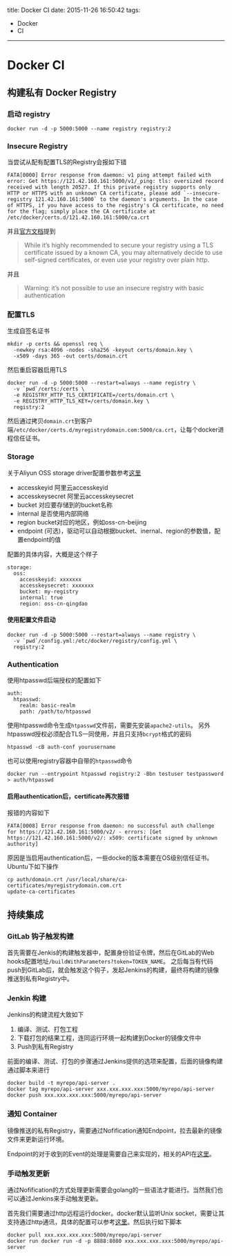 title: Docker CI
date: 2015-11-26 16:50:42
tags:
- Docker
- CI
---

# Docker CI

## 构建私有 Docker Registry

### 启动 registry

```
docker run -d -p 5000:5000 --name registry registry:2
```

### Insecure Registry

当尝试从配有配置TLS的Registry会报如下错

```
FATA[0000] Error response from daemon: v1 ping attempt failed with error: Get https://121.42.160.161:5000/v1/_ping: tls: oversized record received with length 20527. If this private registry supports only HTTP or HTTPS with an unknown CA certificate, please add `--insecure-registry 121.42.160.161:5000` to the daemon's arguments. In the case of HTTPS, if you have access to the registry's CA certificate, no need for the flag; simply place the CA certificate at /etc/docker/certs.d/121.42.160.161:5000/ca.crt
```
<!--more-->

并且[官方文档][insecure-registry]提到

> While it’s highly recommended to secure your registry using a TLS certificate issued by a known CA, you may alternatively decide to use self-signed certificates, or even use your registry over plain http.

并且

> Warning: it’s not possible to use an insecure registry with basic authentication

### 配置TLS

生成自签名证书

```
mkdir -p certs && openssl req \
  -newkey rsa:4096 -nodes -sha256 -keyout certs/domain.key \
  -x509 -days 365 -out certs/domain.crt
```

然后重启容器启用TLS

```
docker run -d -p 5000:5000 --restart=always --name registry \
  -v `pwd`/certs:/certs \
  -e REGISTRY_HTTP_TLS_CERTIFICATE=/certs/domain.crt \
  -e REGISTRY_HTTP_TLS_KEY=/certs/domain.key \
  registry:2
```


然后通过拷贝`domain.crt`到客户端`/etc/docker/certs.d/myregistrydomain.com:5000/ca.crt`，让每个docker进程信任证书。



### Storage

关于Aliyun OSS storage driver配置参数参考[这里][oss-storage-driver]

- accesskeyid 阿里云accesskeyid
- accesskeysecret 阿里云accesskeysecret
- bucket 对应要存储到的bucket名称
- internal 是否使用内部网络
- region bucket对应的地区，例如oss-cn-beijing
- endpoint (可选)，驱动可以自动根据bucket、inernal、region的参数值，配置endpoint的值

配置的具体内容，大概是这个样子

```
storage:
  oss:
    accesskeyid: xxxxxxx 
    accesskeysecret: xxxxxxx
    bucket: my-registry
    internal: true 
    region: oss-cn-qingdao
```

#### 使用配置文件启动

```
docker run -d -p 5000:5000 --restart=always --name registry \
  -v `pwd`/config.yml:/etc/docker/registry/config.yml \
  registry:2
```


### Authentication

使用htpasswd后端授权的配置如下

```
auth:
  htpasswd:
    realm: basic-realm
    path: /path/to/htpasswd
```

使用htpasswd命令生成`htpasswd`文件前，需要先安装`apache2-utils`。 另外htpasswd授权必须配合TLS一同使用，并且只支持`bcrypt`格式的密码

```
htpasswd -cB auth-conf yourusername
```

也可以使用registry容器中自带的`htpasswd`命令

```
docker run --entrypoint htpasswd registry:2 -Bbn testuser testpassword > auth/htpasswd
```


#### 启用authentication后，certificate再次报错

报错的内容如下

```
FATA[0008] Error response from daemon: no successful auth challenge for https://121.42.160.161:5000/v2/ - errors: [Get https://121.42.160.161:5000/v2/: x509: certificate signed by unknown authority]
```

原因是当启用authentication后，一些docke的版本需要在OS级别信任证书。Ubuntu下如下操作

```
cp auth/domain.crt /usr/local/share/ca-certificates/myregistrydomain.com.crt
update-ca-certificates
```


## 持续集成

### GitLab 钩子触发构建

首先需要在Jenkis的构建触发器中，配置身份验证令牌，然后在GitLab的Web hooks配置地址`/buildWithParameters?token=TOKEN_NAME`。 之后每当有代码push到GitLab后，就会触发这个钩子，发起Jenkins的构建，最终将构建的镜像推送到私有Registry中。

### Jenkin 构建

Jenkins的构建流程大致如下

1. 编译、测试、打包工程
2. 下载打包的结果工程，连同运行环境一起构建到Docker的镜像文件中
3. Push到私有Registry

前面的编译、测试、打包的步骤通过Jenkins提供的选项来配置，后面的镜像构建通过脚本来进行

```
docker build -t myrepo/api-server .
docker tag myrepo/api-server xxx.xxx.xxx.xxx:5000/myrepo/api-server
docker push xxx.xxx.xxx.xxx:5000/myrepo/api-server
```

### 通知 Container

镜像推送的私有Registry，需要通过Nofification通知Endpoint，拉去最新的镜像文件来更新运行环境。

Endpoint的对于收到的Event的处理是需要自己来实现的，相关的API在[这里][notifications]。

### 手动触发更新

通过Nofification的方式处理更新需要会golang的一些语法才能进行。当然我们也可以通过Jenkins来手动触发更新。

首先我们需要通过http远程运行docker。docker默认监听Unix socket，需要让其支持通过http通讯，具体的配置可以参考[这里][docker-https]。然后执行如下脚本

```
docker pull xxx.xxx.xxx.xxx:5000/myrepo/api-server
docker run docker run -d -p 8888:8080 xxx.xxx.xxx.xxx:5000/myrepo/api-server
```

[insecure-registry]:https://docs.docker.com/registry/insecure/
[registry-deploying]:https://docs.docker.com/registry/deploying/
[oss-storage-driver]:https://github.com/docker/distribution/blob/master/docs/storage-drivers/oss.md
[notifications]:https://godoc.org/github.com/docker/distribution/notifications]
[docker-https]:http://docs.docker.com/engine/articles/https/